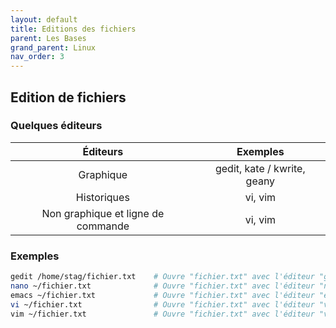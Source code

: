```yaml
---
layout: default
title: Editions des fichiers
parent: Les Bases
grand_parent: Linux
nav_order: 3
---
```


## Edition de fichiers

### Quelques éditeurs

|              Éditeurs              |          Exemples           |
| :--------------------------------: | :-------------------------: |
|             Graphique              | gedit, kate / kwrite, geany |
|            Historiques             |           vi, vim           |
| Non graphique et ligne de commande |           vi, vim           |

### Exemples

```bash
gedit /home/stag/fichier.txt    # Ouvre "fichier.txt" avec l'éditeur "gedit"
nano ~/fichier.txt              # Ouvre "fichier.txt" avec l'éditeur "nano"
emacs ~/fichier.txt             # Ouvre "fichier.txt" avec l'éditeur "emacs"
vi ~/fichier.txt                # Ouvre "fichier.txt" avec l'éditeur "vi"
vim ~/fichier.txt               # Ouvre "fichier.txt" avec l'éditeur "vim"
```

